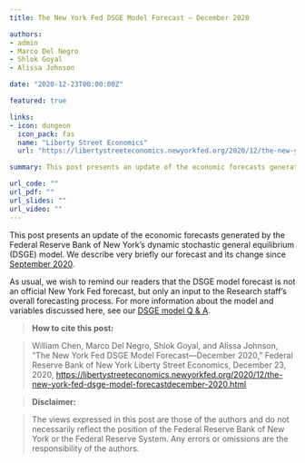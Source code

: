 ```yaml
---
title: The New York Fed DSGE Model Forecast — December 2020

authors:
- admin
- Marco Del Negro
- Shlok Goyal
- Alissa Johnson

date: "2020-12-23T00:00:00Z"

featured: true

links:
- icon: dungeon
  icon_pack: fas
  name: "Liberty Street Economics"
  url: "https://libertystreeteconomics.newyorkfed.org/2020/12/the-new-york-fed-dsge-model-forecastdecember-2020.html"

summary: This post presents an update of the economic forecasts generated by the Federal Reserve Bank of New York’s dynamic stochastic general equilibrium (DSGE) model.

url_code: ""
url_pdf: ""
url_slides: ""
url_video: ""
---
```


This post presents an update of the economic forecasts generated by the Federal Reserve Bank of New York’s dynamic stochastic general equilibrium (DSGE) model. We describe very briefly our forecast and its change since [September 2020](https://libertystreeteconomics.newyorkfed.org/2020/09/the-new-york-fed-dsge-model-forecastseptember-2020.html).

As usual, we wish to remind our readers that the DSGE model forecast is not an official New York Fed forecast, but only an input to the Research staff’s overall forecasting process. For more information about the model and variables discussed here, see our [DSGE model Q & A](https://www.newyorkfed.org/medialibrary/media/research/blog/2018/LSE_dsge-forecast-appendix).

> **How to cite this post:**

> William Chen, Marco Del Negro, Shlok Goyal, and Alissa Johnson, “The New York Fed DSGE Model Forecast—December 2020,” Federal Reserve Bank of New York Liberty Street Economics, December 23, 2020, https://libertystreeteconomics.newyorkfed.org/2020/12/the-new-york-fed-dsge-model-forecastdecember-2020.html

> **Disclaimer:**

> The views expressed in this post are those of the authors and do not necessarily reflect the position of the Federal Reserve Bank of New York or the Federal Reserve System. Any errors or omissions are the responsibility of the authors.